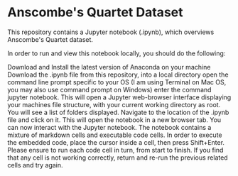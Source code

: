 # Anscombe's Quartet Dataset
This repository contains a Jupyter notebook (.ipynb), which overviews Anscombe's Quartet dataset.

In order to run and view this notebook locally, you should do the following:

Download and Install the latest version of Anaconda on your machine
Download the .ipynb file from this repository, into a local directory
open the command line prompt specific to your OS (I am using Terminal on Mac OS, you may also use command prompt on Windows)
enter the command jupyter notebook. This will open a Jupyter web-browser interface displaying your machines file structure, with your current working directory as root.
You will see a list of folders displayed. Navigate to the location of the .ipynb file and click on it. This will open the notebook in a new browser tab.
You can now interact with the Jupyter notebook.
The notebook contains a mixture of markdown cells and executable code cells. In order to execute the embedded code, place the cursor inside a cell, then press Shift+Enter. Please ensure to run each code cell in turn, from start to finish. If you find that any cell is not working correctly, return and re-run the previous related cells and try again.
